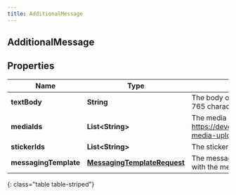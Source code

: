 ```yaml
---
title: AdditionalMessage
---
```


## AdditionalMessage

## Properties

| Name                  | Type                                                                             | Description                                                                                                                                             | Notes      |
| --------------------- | -------------------------------------------------------------------------------- | ------------------------------------------------------------------------------------------------------------------------------------------------------- | ---------- |
| **textBody**          | <!----><!---->**String**<!---->                                                  | The body of the text message. Maximum character counts are: SMS - 765 characters, other channels - 2000 characters.                                     |            |
| **mediaIds**          | <!----><!---->**List&lt;String&gt;**<!---->                                      | The media ids associated with the text message. See https://developer.genesys.cloud/api/rest/v2/conversations/messaging-media-upload for example usage. | [optional] |
| **stickerIds**        | <!----><!---->**List&lt;String&gt;**<!---->                                      | The sticker ids associated with the text message.                                                                                                       | [optional] |
| **messagingTemplate** | <!----><!---->[**MessagingTemplateRequest**](MessagingTemplateRequest.md)<!----> | The messaging template use to send a predefined canned response with the message                                                                        | [optional] |

{: class="table table-striped"}
